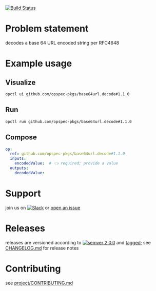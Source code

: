 [![Build Status](https://github.com/opspec-pkgs/base64url.decode/workflows/build/badge.svg?branch=main)](https://github.com/opspec-pkgs/base64url.decode/actions?query=workflow%3Abuild+branch%3Amain)

# Problem statement

decodes a base 64 URL encoded string per RFC4648

# Example usage

## Visualize

```shell
opctl ui github.com/opspec-pkgs/base64url.decode#1.1.0
```

## Run

```
opctl run github.com/opspec-pkgs/base64url.decode#1.1.0
```

## Compose

```yaml
op:
  ref: github.com/opspec-pkgs/base64url.decode#1.1.0
  inputs:
    encodedValue:  # 👈 required; provide a value
  outputs:
    decodedValue:
```

# Support

join us on
[![Slack](https://img.shields.io/badge/slack-opctl-E01563.svg)](https://join.slack.com/t/opctl/shared_invite/zt-51zodvjn-Ul_UXfkhqYLWZPQTvNPp5w)
or
[open an issue](https://github.com/opspec-pkgs/base64url.decode/issues)

# Releases

releases are versioned according to
[![semver 2.0.0](https://img.shields.io/badge/semver-2.0.0-brightgreen.svg)](http://semver.org/spec/v2.0.0.html)
and [tagged](https://git-scm.com/book/en/v2/Git-Basics-Tagging); see
[CHANGELOG.md](CHANGELOG.md) for release notes

# Contributing

see
[project/CONTRIBUTING.md](https://github.com/opspec-pkgs/project/blob/main/CONTRIBUTING.md)
